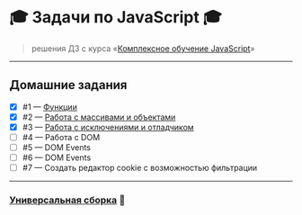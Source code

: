 # :mortar_board: Задачи по JavaScript :mortar_board:

> решения ДЗ c курса «[Комплексное обучение JavaScript](https://loftschool.com/course/javascript)»

---

## Домашние задания
- [X] #1 — [Функции](https://github.com/DiMustard/javascript-loftschool/blob/homework_1/projects/functions/index.js)
- [X] #2 — [Работа с массивами и объектами](https://github.com/DiMustard/javascript-loftschool/blob/homework_2/projects/array-objects/index.js)
- [X] #3 — [Работа с исключениями и отладчиком](https://github.com/DiMustard/javascript-loftschool/blob/homework_3/projects/exceptions/index.js)
- [ ] #4 — Работа с DOM
- [ ] #5 — DOM Events
- [ ] #6 — DOM Events
- [ ] #7 — Создать редактор cookie с возможностью фильтрации

---

### [Универсальная сборка](https://github.com/loftschool/course-javascript) :rocket: